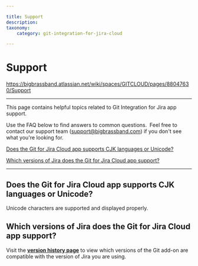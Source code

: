 ```yaml
---

title: Support
description:
taxonomy:
    category: git-integration-for-jira-cloud

---
```


# Support

<https://bigbrassband.atlassian.net/wiki/spaces/GITCLOUD/pages/88047630/Support>

* * *

This page contains helpful topics related to Git Integration for Jira app support.

Use the FAQ below to find answers to common questions.  Feel free to contact our support team ([support@bigbrassband.com](mailto:support@bigbrassband.com)) if you don't see what you're looking for.

[Does the Git for Jira Cloud app supports CJK languages or Unicode?](/wiki/pages/resumedraft.action?draftId=88047630#Support-languagesupport)

[Which versions of Jira does the Git for Jira Cloud app support?](/wiki/pages/resumedraft.action?draftId=88047630#Support-jiraversupport)

  

* * *

## **Does the Git for Jira Cloud app supports CJK languages or Unicode?**

Unicode characters are supported and displayed properly.

## **Which versions of Jira does the Git for Jira Cloud app support?**

Visit the **[version history page](https://marketplace.atlassian.com/plugins/com.xiplink.jira.git.jira_git_plugin/versions)** to view which versions of the Git add-on are compatible with the version of Jira you are using.